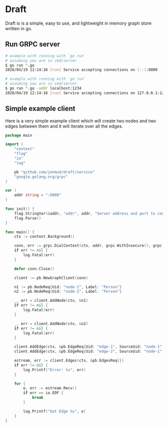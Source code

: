 # Draft

Draft is is a simple, easy to use, and lightweight in memory graph store written in go.

## Run GRPC server

```bash
# example with running with `go run`
# assuming you are in cmd/server
$ go run *.go
2020/04/19 12:14:16 [run] Service accepting connections on [::]:8000
```


```bash
# example with running with `go run`
# assuming you are in cmd/server
$ go run *.go -addr localhost:1234
2020/04/19 12:14:16 [run] Service accepting connections on 127.0.0.1:1234
```

## Simple example client

Here is a very simple example client which will create two nodes and two edges between them
and it will iterate over all the edges.

```go
package main

import (
	"context"
	"flag"
	"io"
	"log"

	pb "github.com/jenmud/draft/service"
	"google.golang.org/grpc"
)

var (
	addr string = ":8000"
)

func init() {
	flag.StringVar(&addr, "addr", addr, "Server address and port to connect to.")
	flag.Parse()
}

func main() {
	ctx := context.Background()

	conn, err := grpc.DialContext(ctx, addr, grpc.WithInsecure(), grpc.WithBlock())
	if err != nil {
		log.Fatal(err)
	}

	defer conn.Close()

	client := pb.NewGraphClient(conn)

	n1 := pb.NodeReq{Uid: "node-1", Label: "Person"}
	n2 := pb.NodeReq{Uid: "node-2", Label: "Person"}

	_, err = client.AddNode(ctx, &n1)
	if err != nil {
		log.Fatal(err)
	}

	_, err = client.AddNode(ctx, &n2)
	if err != nil {
		log.Fatal(err)
	}

	client.AddEdge(ctx, &pb.EdgeReq{Uid: "edge-1", SourceUid: "node-1", Label: "knows", TargetUid: "node-1"})
	client.AddEdge(ctx, &pb.EdgeReq{Uid: "edge-2", SourceUid: "node-1", Label: "likes", TargetUid: "node-2"})

	estream, err := client.Edges(ctx, &pb.EdgesReq{})
	if err != nil {
		log.Printf("Error: %s", err)
	}

	for {
		e, err := estream.Recv()
		if err == io.EOF {
			break
		}

		log.Printf("Got Edge %s", e)
	}
}
```